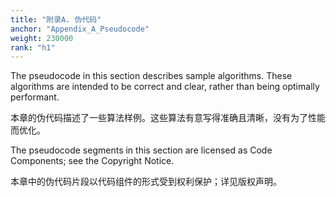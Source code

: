 ```yaml
---
title: "附录A. 伪代码"
anchor: "Appendix_A_Pseudocode"
weight: 230000
rank: "h1"
---
```


The pseudocode in this section describes sample algorithms. These algorithms are intended to be correct and clear, rather than being optimally performant.

本章的伪代码描述了一些算法样例。这些算法有意写得准确且清晰，没有为了性能而优化。

The pseudocode segments in this section are licensed as Code Components; see the Copyright Notice.

本章中的伪代码片段以代码组件的形式受到权利保护；详见版权声明。
